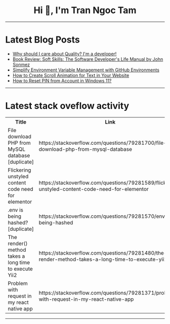 <h1 align="center">Hi 👋, I'm Tran Ngoc Tam</h1>

---

# Latest Blog Posts 
<!-- BLOG-POST-LIST:START -->
- [Why should I care about Quality? I&#39;m a developer!](https://dev.to/stuartdotnet/why-should-i-care-about-quality-im-a-developer-39o3)
- [Book Review: Soft Skills: The Software Developer&#39;s Life Manual by John Sonmez](https://dev.to/jps27cse/book-review-soft-skills-the-software-developers-life-manual-by-john-sonmez-48k3)
- [Simplify Environment Variable Management with GitHub Environments](https://dev.to/suzuki0430/simplify-environment-variable-management-with-github-environments-307o)
- [How to Create Scroll Animation for Text in Your Website](https://dev.to/devshakilh/how-to-create-scroll-animation-for-text-in-your-website-3aaa)
- [How to Reset PIN from Account in Windows 11?](https://dev.to/win11verse/how-to-reset-pin-from-account-in-windows-11-2mjl)
<!-- BLOG-POST-LIST:END -->

---

# Latest stack oveflow activity
<table>
  <tr><th>Title</th><th>Link</th></tr>
  <!-- STACKOVERFLOW:START --><tr><td>File download PHP from MySQL database [duplicate]</td><td>https://stackoverflow.com/questions/79281700/file-download-php-from-mysql-database</td></tr><tr><td>Flickering unstyled content code need for elementor</td><td>https://stackoverflow.com/questions/79281589/flickering-unstyled-content-code-need-for-elementor</td></tr><tr><td>.env is being hashed? [duplicate]</td><td>https://stackoverflow.com/questions/79281570/env-is-being-hashed</td></tr><tr><td>The render&lpar;&rpar; method takes a long time to execute Yii2</td><td>https://stackoverflow.com/questions/79281480/the-render-method-takes-a-long-time-to-execute-yii2</td></tr><tr><td>Problem with request in my react native app</td><td>https://stackoverflow.com/questions/79281371/problem-with-request-in-my-react-native-app</td></tr><!-- STACKOVERFLOW:END -->
</table>

---


